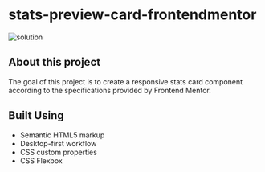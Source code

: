 # stats-preview-card-frontendmentor
![solution](https://github.com/andrewmartinn/stats-preview-card-frontendmentor/assets/152824513/86036d55-d4de-4bb6-b3ea-fc61668cef70)

## About this project

The goal of this project is to create a responsive stats card component according to the specifications provided by Frontend Mentor.

## Built Using
- Semantic HTML5 markup
- Desktop-first workflow
- CSS custom properties
- CSS Flexbox
